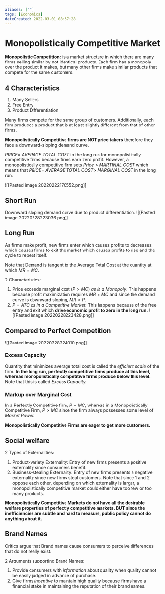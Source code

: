 ```yaml
---
aliases: [""] 
tags: [Economics] 
dateCreated: 2022-03-01 08:57:28
---
```

# Monopolistically Competitive Market
**Monopolistic Competition:** is a market structure in which there are many firms selling similar by not identical products. Each firm has a monopoly over the product it makes, but many other firms make similar products that compete for the same customers. 

## 4 Characteristics
1. Many Sellers
2. Free Entry
3. Product Differentiation

Many firms compete for the same group of customers. Additionally, each firm produces a product that is at least slightly different from that of other firms. 

**Monopolistically Competitive firms are NOT price takers** therefore they face a downward-sloping demand curve. 


$PRICE =$ $AVERAGE$ $TOTAL$ $COST$ in the long run for monopolistically competitive firms because firms earn zero profit. However, a monopolistically competitive firm sets $Price > MARTINAL$ $COST$  which means that $PRICE =$ $AVERAGE$ $TOTAL$ $COST >$ $MARGINAL$ $COST$ in the long run.

![[Pasted image 20220222170552.png]]

## Short Run
Downward sloping demand curve due to product differentiation.
![[Pasted image 20220228223036.png]]

## Long Run
As firms make profit, new firms enter which causes profits to decreases which causes firms to exit the market which causes profits to rise and the cycle to repeat itself. 

Note that Demand is tangent to the Average Total Cost at the quantity at which $MR = MC$. 

2 Characteristics:
1. Price exceeds marginal cost ($P > MC$) *as in a Monopoly*. This happens because profit maximization requires $MR = MC$ and since the demand curve is downward sloping, $MR < P$.
2. $P = ATC$ *as in a Competitive Market.* This happens because of the free entry and exit which **drive economic profit to zero in the long run.** 
![[Pasted image 20220228223428.png]]

## Compared to Perfect Competition

![[Pasted image 20220228224010.png]]
### Excess Capacity
Quantity that minimizes average total cost is called the *efficient scale* of the firm. **In the long run, perfectly competitive firms produce at this level, whereas monopolistically competitive firms produce below this level.** 
Note that this is called *Excess Capacity.*

### Markup over Marginal Cost
In a Perfectly Competitive firm, $P = MC$, whereas in a Monopolistically Competitive Firm, $P > MC$ since the firm always possesses some level of *Market Power.* 

**Monopolistically Competitive Firms are eager to get more customers.**

## Social welfare
2 Types of Externalities:
1. Product-variety Externality: Entry of new firms presents a positive externality since consumers benefit.
2. Business-stealing Externality: Entry of new firms presents a negative externality since new firms steal customers. 
Note that since 1 and 2 oppose each other, depending on which externality is larger, a monopolistically competitive market could either have too few or too many products. 

**Monopolistically Competitive Markets do not have all the desirable welfare properties of perfectly competitive markets. BUT since the inefficiencies are subtle and hard to measure, public policy cannot do anything about it.**

## Brand Names
Critics argue that Brand names cause consumers to perceive differences that do not really exist. 

2 Arguments supporting Brand Names:
1. Provide consumers with *information* about quality when quality cannot be easily judged in advance of purchase. 
2. Give firms *incentive* to maintain high quality because firms have a financial stake in maintaining the reputation of their brand names. 
